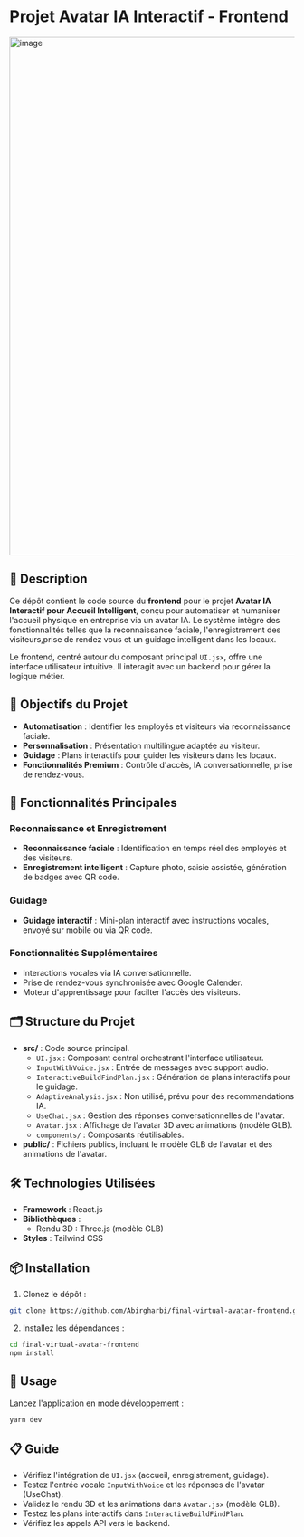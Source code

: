 # Projet Avatar IA Interactif - Frontend

<img width="1902" height="917" alt="image" src="https://github.com/user-attachments/assets/b4092b7f-12e6-4d17-9fb0-1d2103890eb2" />
 <!-- Remplacez par une capture d'écran ou un logo -->

## 📖 Description

Ce dépôt contient le code source du **frontend** pour le projet **Avatar IA Interactif pour Accueil Intelligent**, conçu pour automatiser et humaniser l'accueil physique en entreprise via un avatar IA. Le système intègre des fonctionnalités telles que la reconnaissance faciale, l'enregistrement des visiteurs,prise de rendez vous et un guidage intelligent dans les locaux.

Le frontend, centré autour du composant principal `UI.jsx`, offre une interface utilisateur intuitive. Il interagit avec un backend pour gérer la logique métier.

## 🎯 Objectifs du Projet

- **Automatisation** : Identifier les employés et visiteurs via reconnaissance faciale.
- **Personnalisation** : Présentation multilingue adaptée au visiteur.
- **Guidage** : Plans interactifs pour guider les visiteurs dans les locaux.
- **Fonctionnalités Premium** : Contrôle d'accès, IA conversationnelle, prise de rendez-vous.

## 🚀 Fonctionnalités Principales

### Reconnaissance et Enregistrement
- **Reconnaissance faciale** : Identification en temps réel des employés et des visiteurs.
- **Enregistrement intelligent** : Capture photo, saisie assistée, génération de badges avec QR code.

### Guidage
- **Guidage interactif** : Mini-plan interactif avec instructions vocales, envoyé sur mobile ou via QR code.

### Fonctionnalités Supplémentaires
- Interactions vocales via IA conversationnelle.
- Prise de rendez-vous synchronisée avec Google Calender.
- Moteur d'apprentissage pour facilter l'accès des visiteurs.

## 🗂️ Structure du Projet

- **src/** : Code source principal.
  - `UI.jsx` : Composant central orchestrant l'interface utilisateur.
  - `InputWithVoice.jsx` : Entrée de messages avec support audio.
  - `InteractiveBuildFindPlan.jsx` : Génération de plans interactifs pour le guidage.
  - `AdaptiveAnalysis.jsx` : Non utilisé, prévu pour des recommandations IA.
  - `UseChat.jsx` : Gestion des réponses conversationnelles de l'avatar.
  - `Avatar.jsx` : Affichage de l'avatar 3D avec animations (modèle GLB).
  - `components/` : Composants réutilisables.
- **public/** : Fichiers publics, incluant le modèle GLB de l'avatar et des animations de l'avatar.

## 🛠️ Technologies Utilisées

- **Framework** : React.js
- **Bibliothèques** :
  - Rendu 3D : Three.js (modèle GLB)
- **Styles** : Tailwind CSS

## 📦 Installation

1. Clonez le dépôt :
```bash
git clone https://github.com/Abirgharbi/final-virtual-avatar-frontend.git
```
2. Installez les dépendances :
```bash
cd final-virtual-avatar-frontend
npm install
```
## 🚀 Usage 
Lancez l'application en mode développement :
```bash
yarn dev 
```
## 📋 Guide 
- Vérifiez l'intégration de `UI.jsx` (accueil, enregistrement, guidage).
- Testez l'entrée vocale `InputWithVoice` et les réponses de l'avatar (UseChat).
- Validez le rendu 3D et les animations dans `Avatar.jsx` (modèle GLB).
- Testez les plans interactifs dans `InteractiveBuildFindPlan`.
- Vérifiez les appels API vers le backend.


